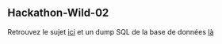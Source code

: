 ## Hackathon-Wild-02

Retrouvez le sujet [ici](https://drive.google.com/open?id=1OvJN1-CxRubrLqGZ6Bnr44BURqNtjklH) et un dump SQL de la base de données [là](https://gist.github.com/TheophanyFR/ce65896d2d15919b19e6f2d7d060f4bd)
